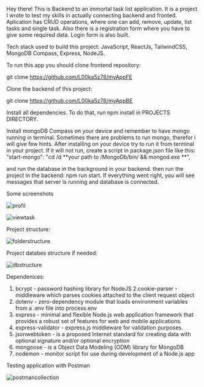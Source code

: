 
Hey there! This is Backend to an  immortal task list application. It is a project I wrote to test my skills in actually connecting backend and fronted.
Aplication has CRUD operations, where one can add, remove, update, list tasks and single task. 
Also there is a registration form where you have to give some required data. Login form is also built.

Tech stack used to build this project:
JavaScript, ReactJs, TailwindCSS, MongoDB Compass, Express, NodeJS.

To run this app you should clone frontend repository:

git clone https://github.com/L00ka5z78/myAppFE

Clone the backend of this project:

git clone https://github.com/L00ka5z78/myAppBE

Install all dependencies. To do that, run npm install in PROJECTS DIRECTORY.

Install mongoDB Compass on your device and remember to have mongo running in terminal.
Sometimes there are problems to run mongo, therefor i will give few hints. 
After installing on your device try to run it from terminal in your project. If it will not run,
create a script in package.json file like this: 
"start-mongo": "cd /d **your path to /MongoDb/bin/ && mongod.exe **",

and run the database in the background in your backend.
then run the project in the backend: npm run start.
If everything went right,
you will see messages that server is running and database is connected.

Some screenshots



![profil](https://user-images.githubusercontent.com/110019733/222970835-10476025-c3d8-437d-8e22-ce2203441c10.png)




![viewtask](https://user-images.githubusercontent.com/110019733/222970830-6ed0b5e7-b8de-4987-882c-faf4f2621525.png)


Project structure:

![folderstructure](https://user-images.githubusercontent.com/110019733/222970176-f3baf453-e984-4fd0-8b57-9aff0f2f4391.png)

Project databes structure if needed:

![dbstructure](https://user-images.githubusercontent.com/110019733/222970237-1126e989-f950-4561-a6db-d21b88ba703f.png)


Dependenices: 

1. bcrypt - password hashing library for NodeJS
2.cookie-parser - middleware which parses cookies attached to the client request object
3. dotenv - zero-dependency module that loads environment variables from a .env file into process.env 
4. express -  minimal and flexible Node.js web application framework that provides a robust set of features for web and mobile applications.
5. express-validator - express.js middleware for validation purposes. 
6. jsonwebtoken - is a proposed Internet standard for creating data with optional signature and/or optional encryption 
7. mongoose -  is a Object Data Modeling (ODM) library for MongoDB
8. nodemon - monitor script for use during development of a Node.js app

Testing application with Postman

![postmancollection](https://user-images.githubusercontent.com/110019733/222971751-dd92305a-b4bc-44b8-a5de-c010285508d3.png)



